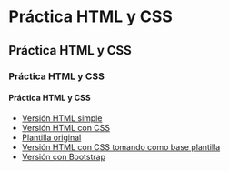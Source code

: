 # Práctica HTML y CSS
## Práctica HTML y CSS
### Práctica HTML y CSS
#### Práctica HTML y CSS

* [Versión HTML simple](https://www.google.com/search?q=vigo) 
* [Versión HTML con CSS]()
* [Plantilla original]()
* [Versión HTML con CSS tomando como base plantilla]()
* [Versión con Bootstrap]()
